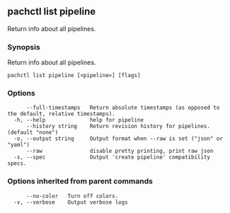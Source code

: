 ## pachctl list pipeline

Return info about all pipelines.

### Synopsis

Return info about all pipelines.

```
pachctl list pipeline [<pipeline>] [flags]
```

### Options

```
      --full-timestamps   Return absolute timestamps (as opposed to the default, relative timestamps).
  -h, --help              help for pipeline
      --history string    Return revision history for pipelines. (default "none")
  -o, --output string     Output format when --raw is set ("json" or "yaml")
      --raw               disable pretty printing, print raw json
  -s, --spec              Output 'create pipeline' compatibility specs.
```

### Options inherited from parent commands

```
      --no-color   Turn off colors.
  -v, --verbose    Output verbose logs
```

